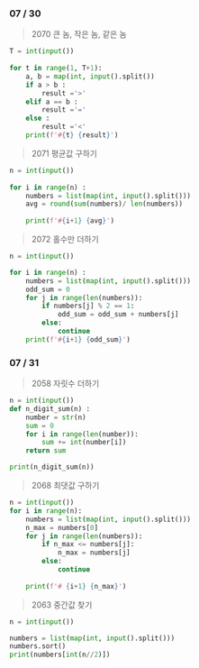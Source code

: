 ### 07 / 30

> 2070 큰 놈, 작은 놈, 같은 놈

```python
T = int(input())
 
for t in range(1, T+1):
    a, b = map(int, input().split())
    if a > b :
        result ='>'
    elif a == b :
        result ='='
    else :
        result ='<'
    print(f'#{t} {result}')
```



> 2071 평균값 구하기

```python 
n = int(input())
 
for i in range(n) :
    numbers = list(map(int, input().split()))
    avg = round(sum(numbers)/ len(numbers))
 
    print(f'#{i+1} {avg}')
```



>  2072 홀수만 더하기

```python
n = int(input())

for i in range(n) :
    numbers = list(map(int, input().split()))
    odd_sum = 0
    for j in range(len(numbers)):
        if numbers[j] % 2 == 1:
            odd_sum = odd_sum + numbers[j]
        else:
            continue
    print(f'#{i+1} {odd_sum}')

```



### 07 / 31

> 2058 자릿수 더하기

```python
n = int(input())
def n_digit_sum(n) :
    number = str(n)
    sum = 0
    for i in range(len(number)):
        sum += int(number[i])
    return sum

print(n_digit_sum(n))
```



> 2068 최댓값 구하기

```python 
n = int(input())
for i in range(n):
    numbers = list(map(int, input().split()))
    n_max = numbers[0] 
    for j in range(len(numbers)):
        if n_max <= numbers[j]:
            n_max = numbers[j]
        else:
            continue
    
    print(f'# {i+1} {n_max}')
```



> 2063 중간값 찾기

```python
n = int(input())

numbers = list(map(int, input().split()))
numbers.sort()
print(numbers[int(n//2)])
```

